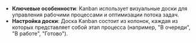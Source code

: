 - **Ключевые особенности**: Kanban использует визуальные доски для управления рабочими процессами и оптимизации потока задач.
- **Настройка доски**: Доска Kanban состоит из колонок, каждая из которых представляет собой этап процесса (например, "В очереди", "В работе", "Готово").